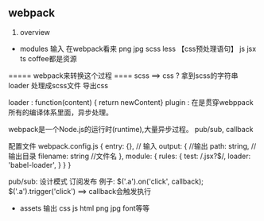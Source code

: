 ## webpack
1. overview
- modules 输入
在webpack看来
png jpg
scss less 【css预处理语句】
js
jsx
ts
coffee都是资源


=====  webpack来转换这个过程 ====
scss ==> css ?
拿到scss的字符串
loader 处理成scss文件
导出css

loader : function(content) { return newContent}
plugin : 在是贯穿webppack所有的编译体系里面，异步处理。

webpack是一个Node.js的运行时(runtime),大量异步过程。
pub/sub, callback

配置文件
webpack.config.js
{
    entry: {}, // 输入
    output: { //输出
        path: string, //输出目录
        filename: string //文件名
    },
    module: {
        rules: {
            test: /.jsx?$/,
            loader: 'babel-loader',
        }
    }
}


pub/sub: 设计模式 订阅发布
例子:
$('.a').on('click', callback);
$('.a').trigger('click') ==> callback会触发执行





- assets  输出
css 
js
html
png
jpg
font等等
